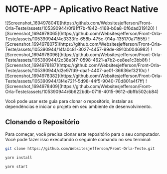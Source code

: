 # NOTE-APP - Aplicativo React Native
<div   flex-direction: "row";>
![Screenshot_1694978041](https://github.com/Websitesjefferson/Front-Orla-Teste/assets/105390944/0f91ff7b-f842-4168-b0a8-0f6dad319120)
![Screenshot_1694978065](https://github.com/Websitesjefferson/Front-Orla-Teste/assets/105390944/4c3333fe-658b-475c-914a-135170a71555)
![Screenshot_1694978075](https://github.com/Websitesjefferson/Front-Orla-Teste/assets/105390944/14fa0c81-3027-4457-99de-8910b0046982)
![Screenshot_1694978096](https://github.com/Websitesjefferson/Front-Orla-Teste/assets/105390944/2c38e3f7-0598-4621-a7b2-ce8ee1c3bb8f)
![Screenshot_1694978187](https://github.com/Websitesjefferson/Front-Orla-Teste/assets/105390944/d2e97fd9-daaf-4407-ae01-36636ef3210c)
![Screenshot_1694978382](https://github.com/Websitesjefferson/Front-Orla-Teste/assets/105390944/3f4e721f-5d98-44f5-9040-70d801a4f7ff)
![Screenshot_1694978409](https://github.com/Websitesjefferson/Front-Orla-Teste/assets/105390944/6b622bdb-0716-4015-9612-dbffb502cb84)
</div>

Você pode usar este guia para clonar o repositório, instalar as dependências e iniciar o projeto em seu ambiente de desenvolvimento.

## Clonando o Repositório

Para começar, você precisa clonar este repositório para o seu computador. Você pode fazer isso executando o seguinte comando no seu terminal:

```bash
git clone https://github.com/Websitesjefferson/Front-Orla-Teste.git

yarn install

yarn start

